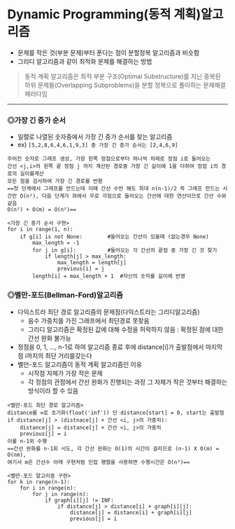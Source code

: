 # Dynamic Programming(동적 계획)알고리즘
* 문제를 작은 것(부분 문제)부터 푼다는 점이 분할정복 알고리즘과 비슷함
* 그리디 알고리즘과 같이 최적화 문제를 해결하는 방법

> 동적 계획 알고리즘은 최적 부분 구조(Optimal Substructure)를 지닌 중복된 하위 문제들(Overlapping Subproblems)을 분할 정복으로 풀이하는 문제해결 패러다임
<hr>

### ◎가장 긴 증가 순서
* 일렬로 나열된 숫자중에서 가장 긴 증가 순서를 찾는 알고리즘
* ex) ```[5,2,8,6,4,6,1,9,3] 중 가장 긴 증가 순서는 [2,4,6,9]```
```
주어진 숫자로 그래프 생성, 가장 왼쪽 정점으로부터 하나씩 차례로 정점 i로 들어오는 
간선 <j,i>의 왼쪽 끝 정점 j 까지 계산된 경로중 가장 긴 길이에 1을 더하여 정점 i의 경로의 길이를계산
모든 점을 검사하여 가장 긴 경로를 반환
==첫 단계에서 그래프를 만드는데 이때 간선 수만 해도 최대 n(n-1)/2 즉 그래프 만드는 시간만 O(n²), 다음 단계가 좌에서 우로 각점으로 들어오는 간선에 대한 연산이므로 간선 수와 같음 
O(n²) + O(m) = O(n²)==
```
```
<가장 긴 증가 순서 구현>
for i in range(1, n):
    if g[i] is not None:        #들어오는 간선이 있을때 (없는경우 None)
        max_length = -1 
        for j in g[i]:          #들어오는 각 간선의 끝점 중 가장 긴 것 찾기
            if length[j] > max_length:
                max_length = length[j]
                previous[i] = j
        length[i] = max_length + 1  #자신의 숫자를 길이에 반영
```


### ◎벨만-포드(Bellman-Ford)알고리즘
* 다익스트라 최단 경로 알고리즘의 문제점(다익스트라는 그리디알고리즘)
  * 음수 가중치를 가진 그래프에서 최단경로 못찾음
  * 그리디 알고리즘은 확정된 값에 대해 수정을 허락하지 않음 : 확정된 점에 대한 간선 완화 불가능
* 정점을 0, 1, ..., n-1로 하여 알고리즘 종료 후에 distance[i]가 출발점에서 마지막 점 i까지의 최단 거리를갖는다
* 벨만-포드 알고리즘이 동적 계획 알고리즘인 이유
  * 시작점 자체가 가장 작은 문제
  * 각 정점의 관점에서 간선 완화가 진행되는 과정 그 자체가 작은 것부터 해결하는 방식이라 할 수 있음
```
<벨만-포드 최단 경로 알고리즘>
distance를 ∞로 초기화(float('inf')) 단 distance[start] = 0, start는 출발점
if distance[j] > (distnace[j] + 간선 <i, j>의 가중치):
    distance[j] = distance[j] + 간선 <i, j>의 가중치
    previous[j] = i
이를 n-1외 수행
==간선 완화를 n-1회 시도, 각 간선 완화는 O(1)의 시간이 걸리므로 (n-1) X O(m) = O(nm),
여기서 m은 간선수 아래 구현처럼 인접 행렬을 사용하면 수행시간은 O(n³)==
```
```
<벨만-포드 알고리즘 구현>
for k in range(n-1):
    for i in range(n):
        for j in range(n):
            if graph[i][j] != INF:
                if distance[j] > distance[i] + graph[i][j]:
                    distance[j] = distance[i] + graph[i][j]
                    previous[j] = i
```